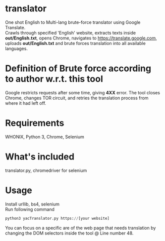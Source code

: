 # translator
One shot English to Multi-lang brute-force translator using Google Translate.  
Crawls through specified 'English' website, extracts texts inside **out/English.txt**, opens Chrome, navigates to https://translate.google.com, uploads **out/English.txt** and brute forces translation into all available languages.
# Definition of Brute force according to author w.r.t. this tool
Google restricts requests after some time, giving **4XX** error.  The tool closes Chrome, changes TOR circuit, and retries the translation process from where it had left off.
# Requirements
WHONIX, Python 3, Chrome, Selenium
# What's included
translator.py, chromedriver for selenium
# Usage
Install urllib, bs4, selenium  
Run following command
```python
python3 yacTranslator.py https://[your website]
```
You can focus on a specific are of the web page that needs translation by changing the DOM selectors inside the tool @ Line number 48.

